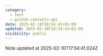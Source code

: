```yaml
---
category:
  - test
  - github-contents-api
date: 2025-02-10T18:54:41+01:00
updated: 2025-02-10T18:54:41+01:00
visibility: public
---
```


Note updated at 2025-02-10T17:54:41.024Z